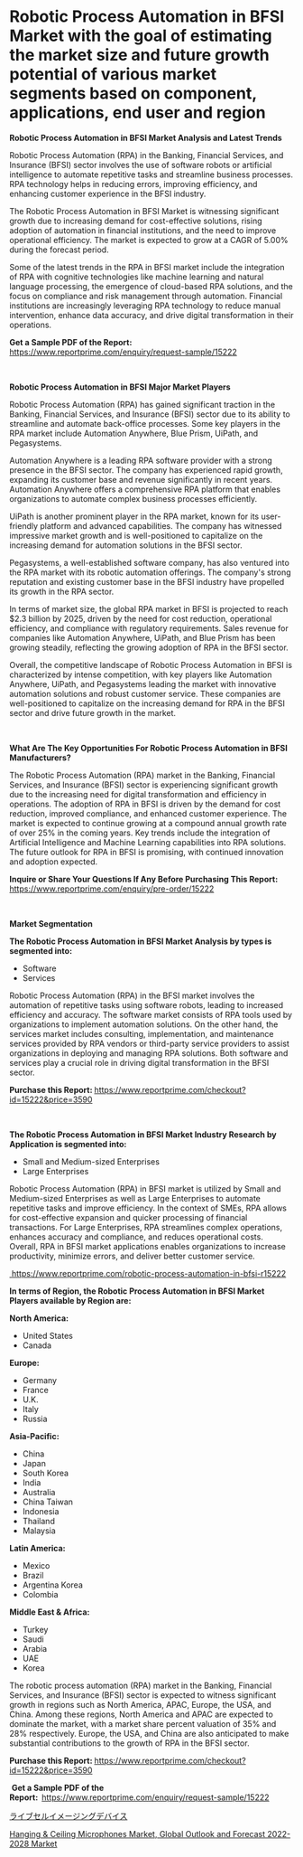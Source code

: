 <p><h1>Robotic Process Automation in BFSI Market with the goal of estimating the market size and future growth potential of various market segments based on component, applications, end user and region</h1></p><p><strong>Robotic Process Automation in BFSI Market Analysis and Latest Trends</strong></p>
<p><p>Robotic Process Automation (RPA) in the Banking, Financial Services, and Insurance (BFSI) sector involves the use of software robots or artificial intelligence to automate repetitive tasks and streamline business processes. RPA technology helps in reducing errors, improving efficiency, and enhancing customer experience in the BFSI industry.</p><p>The Robotic Process Automation in BFSI Market is witnessing significant growth due to increasing demand for cost-effective solutions, rising adoption of automation in financial institutions, and the need to improve operational efficiency. The market is expected to grow at a CAGR of 5.00% during the forecast period.</p><p>Some of the latest trends in the RPA in BFSI market include the integration of RPA with cognitive technologies like machine learning and natural language processing, the emergence of cloud-based RPA solutions, and the focus on compliance and risk management through automation. Financial institutions are increasingly leveraging RPA technology to reduce manual intervention, enhance data accuracy, and drive digital transformation in their operations.</p></p>
<p><strong>Get a Sample PDF of the Report:&nbsp;</strong> <a href="https://www.reportprime.com/enquiry/request-sample/15222">https://www.reportprime.com/enquiry/request-sample/15222</a></p>
<p>&nbsp;</p>
<p><strong>Robotic Process Automation in BFSI Major Market Players</strong></p>
<p><p>Robotic Process Automation (RPA) has gained significant traction in the Banking, Financial Services, and Insurance (BFSI) sector due to its ability to streamline and automate back-office processes. Some key players in the RPA market include Automation Anywhere, Blue Prism, UiPath, and Pegasystems.</p><p>Automation Anywhere is a leading RPA software provider with a strong presence in the BFSI sector. The company has experienced rapid growth, expanding its customer base and revenue significantly in recent years. Automation Anywhere offers a comprehensive RPA platform that enables organizations to automate complex business processes efficiently.</p><p>UiPath is another prominent player in the RPA market, known for its user-friendly platform and advanced capabilities. The company has witnessed impressive market growth and is well-positioned to capitalize on the increasing demand for automation solutions in the BFSI sector.</p><p>Pegasystems, a well-established software company, has also ventured into the RPA market with its robotic automation offerings. The company's strong reputation and existing customer base in the BFSI industry have propelled its growth in the RPA sector.</p><p>In terms of market size, the global RPA market in BFSI is projected to reach $2.3 billion by 2025, driven by the need for cost reduction, operational efficiency, and compliance with regulatory requirements. Sales revenue for companies like Automation Anywhere, UiPath, and Blue Prism has been growing steadily, reflecting the growing adoption of RPA in the BFSI sector.</p><p>Overall, the competitive landscape of Robotic Process Automation in BFSI is characterized by intense competition, with key players like Automation Anywhere, UiPath, and Pegasystems leading the market with innovative automation solutions and robust customer service. These companies are well-positioned to capitalize on the increasing demand for RPA in the BFSI sector and drive future growth in the market.</p></p>
<p>&nbsp;</p>
<p><strong>What Are The Key Opportunities For Robotic Process Automation in BFSI Manufacturers?</strong></p>
<p><p>The Robotic Process Automation (RPA) market in the Banking, Financial Services, and Insurance (BFSI) sector is experiencing significant growth due to the increasing need for digital transformation and efficiency in operations. The adoption of RPA in BFSI is driven by the demand for cost reduction, improved compliance, and enhanced customer experience. The market is expected to continue growing at a compound annual growth rate of over 25% in the coming years. Key trends include the integration of Artificial Intelligence and Machine Learning capabilities into RPA solutions. The future outlook for RPA in BFSI is promising, with continued innovation and adoption expected.</p></p>
<p><strong>Inquire or Share Your Questions If Any Before Purchasing This Report:</strong> <a href="https://www.reportprime.com/enquiry/pre-order/15222">https://www.reportprime.com/enquiry/pre-order/15222</a></p>
<p>&nbsp;</p>
<p><strong>Market Segmentation</strong></p>
<p><strong>The Robotic Process Automation in BFSI Market Analysis by types is segmented into:</strong></p>
<p><ul><li>Software</li><li>Services</li></ul></p>
<p><p>Robotic Process Automation (RPA) in the BFSI market involves the automation of repetitive tasks using software robots, leading to increased efficiency and accuracy. The software market consists of RPA tools used by organizations to implement automation solutions. On the other hand, the services market includes consulting, implementation, and maintenance services provided by RPA vendors or third-party service providers to assist organizations in deploying and managing RPA solutions. Both software and services play a crucial role in driving digital transformation in the BFSI sector.</p></p>
<p><strong>Purchase this Report:&nbsp;</strong><a href="https://www.reportprime.com/checkout?id=15222&price=3590">https://www.reportprime.com/checkout?id=15222&price=3590</a></p>
<p>&nbsp;</p>
<p><strong>The Robotic Process Automation in BFSI Market Industry Research by Application is segmented into:</strong></p>
<p><ul><li>Small and Medium-sized Enterprises</li><li>Large Enterprises</li></ul></p>
<p><p>Robotic Process Automation (RPA) in BFSI market is utilized by Small and Medium-sized Enterprises as well as Large Enterprises to automate repetitive tasks and improve efficiency. In the context of SMEs, RPA allows for cost-effective expansion and quicker processing of financial transactions. For Large Enterprises, RPA streamlines complex operations, enhances accuracy and compliance, and reduces operational costs. Overall, RPA in BFSI market applications enables organizations to increase productivity, minimize errors, and deliver better customer service.</p></p>
<p><a href="https://www.reportprime.com/robotic-process-automation-in-bfsi-r15222">&nbsp;https://www.reportprime.com/robotic-process-automation-in-bfsi-r15222</a></p>
<p><strong>In terms of Region, the Robotic Process Automation in BFSI Market Players available by Region are:</strong></p>
<p>
    <p> <strong> North America: </strong>
        <ul>
            <li>United States</li>
            <li>Canada</li>
        </ul>
        </p> 
    <p> <strong> Europe: </strong>
        <ul>
            <li>Germany</li>
            <li>France</li>
            <li>U.K.</li>
            <li>Italy</li>
            <li>Russia</li>
        </ul>
        </p> 
    <p> <strong> Asia-Pacific: </strong>
        <ul>
            <li>China</li>
            <li>Japan</li>
            <li>South Korea</li>
            <li>India</li>
            <li>Australia</li>
            <li>China Taiwan</li>
            <li>Indonesia</li>
            <li>Thailand</li>
            <li>Malaysia</li>
        </ul>
        </p> 
    <p> <strong> Latin America: </strong>
        <ul>
            <li>Mexico</li>
            <li>Brazil</li>
            <li>Argentina Korea</li>
            <li>Colombia</li>
        </ul>
        </p> 
    <p> <strong> Middle East & Africa: </strong>
        <ul>
            <li>Turkey</li>
            <li>Saudi</li>
            <li>Arabia</li>
            <li>UAE</li>
            <li>Korea</li>
        </ul>
    </p>
    </p>
<p><p>The robotic process automation (RPA) market in the Banking, Financial Services, and Insurance (BFSI) sector is expected to witness significant growth in regions such as North America, APAC, Europe, the USA, and China. Among these regions, North America and APAC are expected to dominate the market, with a market share percent valuation of 35% and 28% respectively. Europe, the USA, and China are also anticipated to make substantial contributions to the growth of RPA in the BFSI sector.</p></p>
<p><strong>Purchase this Report: </strong><a href="https://www.reportprime.com/checkout?id=15222&price=3590">https://www.reportprime.com/checkout?id=15222&price=3590</a></p>
<p>&nbsp;<strong>Get a Sample PDF of the Report:&nbsp;&nbsp;</strong><a href="https://www.reportprime.com/enquiry/request-sample/15222">https://www.reportprime.com/enquiry/request-sample/15222</a></p>
<p><strong></strong></p>
<p><p><a href="https://github.com/mohamedbakry57/Market-Research-Report-List-5/blob/main/416749787237.md">ライブセルイメージングデバイス</a></p><p><a href="https://issuu.com/reportprime-2/docs/hanging-ceiling-microphones-market-_2835147898effd">Hanging & Ceiling Microphones Market, Global Outlook and Forecast 2022-2028 Market</a></p></p>